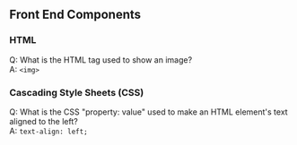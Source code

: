 ## Front End Components

### HTML  
  
Q: What is the HTML tag used to show an image?  
A: `<img>`

### Cascading Style Sheets (CSS)
  
Q: What is the CSS "property: value" used to make an HTML element's text aligned to the left?  
A: `text-align: left;`
  




